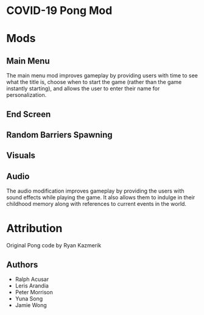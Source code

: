 # COVID-19 Pong Mod

# Mods

## Main Menu
The main menu mod improves gameplay by providing users with time to see what the title is, choose when to start the game (rather than the game instantly starting), and allows the user to enter their name for personalization.

## End Screen


## Random Barriers Spawning


## Visuals


## Audio
The audio modification improves gameplay by providing the users with sound effects while playing the game. It also allows them to indulge in their childhood memory along with references to current events in the world.

# Attribution
Original Pong code by Ryan Kazmerik

## Authors
* Ralph Acusar
* Leris Arandia
* Peter Morrison
* Yuna Song
* Jamie Wong